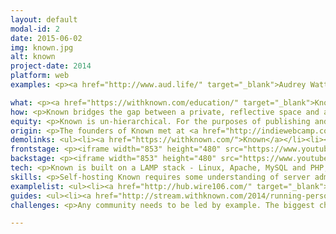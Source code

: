 ```yaml
---
layout: default
modal-id: 2
date: 2015-06-02
img: known.jpg
alt: known
project-date: 2014
platform: web
examples: <p><a href="http://www.aud.life/" target="_blank">Audrey Watters</a>, <a href="http://www.leoville.net/" target="_blank">Leo Laporte</a>, <a href="http://links.windley.com/" target="_blank">Phil Windley</a>, <a href="http://www.endless.systems/" target="_blank">Warren Ellis</a></p>

what: <p><a href="https://withknown.com/education/" target="_blank">Known</a> is a personal learning environment for the connected student. Publish course projects, reflect on your learning, and share ideas with your peers.</p>
how: <p>Known bridges the gap between a private, reflective space and a community platform. Everyone gets their own space to publish and reflect. However, by sharing ideas with their class group, students get valuable feedback and new insights on their learning.</p>
equity: <p>Known is un-hierarchical. For the purposes of publishing and discussion, every user is equal to every other user. Furthermore, <a href="https://withknown.com/opensource/">the platform itself is open source</a>, and can be adopted and modified by any size of institution.</p>
origin: <p>The founders of Known met at <a href="http://indiewebcamp.com" target="_blank">IndieWebCamp</a>, an event centered around empowering users to own their own conversations and content online. Previously, Ben had cofounded <a href="http://elgg.org" target="_blank">Elgg</a>, the community platform for education, and Erin had consulted with the AAC&U and worked with organizations like Microsoft, eBay, and Intel. We saw a need to create a user-controlled publishing space for the social media age, that worked as well on a phone as it did on a computer, and that had social connectivity built into the core of its design.</p> 
demolinks: <ul><li><a href="https://withknown.com/">Known</a></li><li><a href="https://withknown.com/education/" target="_blank">Known for Education</a></li></ul>
frontstage: <p><iframe width="853" height="480" src="https://www.youtube.com/embed/CKMu_kwBtSQ" frameborder="0" allowfullscreen></iframe></p>
backstage: <p><iframe width="853" height="480" src="https://www.youtube.com/embed/Doeh1yk0Nw0" frameborder="0" allowfullscreen></iframe></p>
tech: <p>Known is built on a LAMP stack - Linux, Apache, MySQL and PHP, similarly to WordPress. It can be run on a single site, or scaled up to handle publishing across a campus. <a href="https://github.com/idno/known" target="_blank">The core platform is open source</a>, while course discussion, campus management software and support are available with an annual license. The platform is fully-responsive and works well on any device, and native mobile apps are coming soon.</p><p>Additionally, <a href="https://withknown.com/education" target="_blank">a fully-hosted turnkey service exists</a>, where 200 users can collaborate on a website with unlimited storage and bandwidth, including CDN, for $10 a month. Campus-level hosting and <a href="https://withknown.com/services/">bespoke services</a> are also available.</p>
skills: <p>Self-hosting Known requires some understanding of server administration. The managed version requires no technical knowledge, and comes with support.</p>
examplelist: <ul><li><a href="http://hub.wire106.com/" target="_blank">Wire106 Hub</a> (Fall 2014)</li><li><a href="https://virtualbodies.withknown.com/" target="_blank">Gender, Violence and Technology</a></li></ul>
guides: <ul><li><a href="http://stream.withknown.com/2014/running-personal-connected-courses-with-known-edtech-edtechchat" target="_blank">Running personal, connected courses with Known</a></li><li><a href="http://bavatuesdays.com/teaching-without-wordpress-exploring-the-known-world/" target="_blank">Teaching Without WordPress - Exploring the Known World</a></li><li><a href="http://twit.tv/show/this-week-in-google/266">This Week in Google - The IndieWeb</a></li><li><a href="https://www.youtube.com/watch?v=Nzq64Yatt7I" target="_blank">Connecting to the Indie Web</a></li></ul>
challenges: <p>Any community needs to be led by example. The biggest challenge is establishing a productive community culture. However, moderation, campus management software and an easy-to-use interface makes this easy.</p>

---
```

